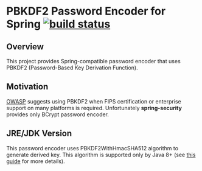 # PBKDF2 Password Encoder for Spring [![build status](https://travis-ci.org/slave13043712/spring-pbkdf2-password-encoder.svg?branch=master)](https://travis-ci.org/slave13043712/spring-pbkdf2-password-encoder)

## Overview
This project provides Spring-compatible password encoder that uses PBKDF2 (Password-Based Key Derivation Function).

## Motivation
[OWASP](https://www.owasp.org/) suggests using PBKDF2 when FIPS certification or enterprise support on many platforms is required. Unfortunately **spring-security** provides only BCrypt password encoder.

## JRE/JDK Version
This password encoder uses PBKDF2WithHmacSHA512 algorithm to generate derived key. This algorithm is supported only by Java 8+ (see [this guide](https://docs.oracle.com/javase/8/docs/technotes/guides/security/SunProviders.html#SunJCEProvider) for more details).
